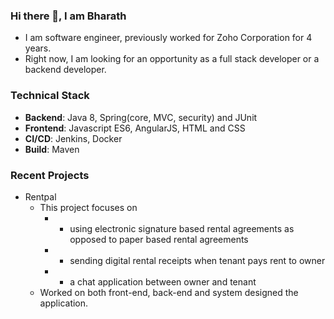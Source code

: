 ### Hi there 👋, I am Bharath

- I am software engineer, previously worked for Zoho Corporation for 4 years.
- Right now, I am looking for an opportunity as a full stack developer or a backend developer.

### Technical Stack

* **Backend**: Java 8, Spring(core, MVC, security) and JUnit
* **Frontend**: Javascript ES6, AngularJS, HTML and CSS
* **CI/CD**: Jenkins, Docker
* **Build**: Maven

### Recent Projects

- Rentpal
    - This project focuses on 
        - - using electronic signature based rental agreements as opposed to paper based rental agreements
        - - sending digital rental receipts when tenant pays rent to owner
        - - a chat application between owner and tenant
    - Worked on both front-end, back-end and system designed the application.
    

<!--
**frankbharath/frankbharath** is a ✨ _special_ ✨ repository because its `README.md` (this file) appears on your GitHub profile.

Here are some ideas to get you started:

- 🔭 I’m currently working on ...
- 🌱 I’m currently learning ...
- 👯 I’m looking to collaborate on ...
- 🤔 I’m looking for help with ...
- 💬 Ask me about ...
- 📫 How to reach me: ...
- 😄 Pronouns: ...
- ⚡ Fun fact: ...
-->
